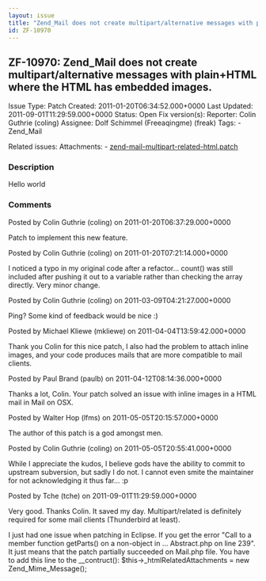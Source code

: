 ```yaml
---
layout: issue
title: "Zend_Mail does not create multipart/alternative messages with plain+HTML where the HTML has embedded images."
id: ZF-10970
---
```


ZF-10970: Zend\_Mail does not create multipart/alternative messages with plain+HTML where the HTML has embedded images.
-----------------------------------------------------------------------------------------------------------------------

 Issue Type: Patch Created: 2011-01-20T06:34:52.000+0000 Last Updated: 2011-09-01T11:29:59.000+0000 Status: Open Fix version(s): 
 Reporter:  Colin Guthrie (coling)  Assignee:  Dolf Schimmel (Freeaqingme) (freak)  Tags: - Zend\_Mail
 
 Related issues: 
 Attachments: - [zend-mail-multipart-related-html.patch](/issues/secure/attachment/13602/zend-mail-multipart-related-html.patch)
 
### Description

Hello world

 

 

### Comments

Posted by Colin Guthrie (coling) on 2011-01-20T06:37:29.000+0000

Patch to implement this new feature.

 

 

Posted by Colin Guthrie (coling) on 2011-01-20T07:21:14.000+0000

I noticed a typo in my original code after a refactor... count() was still included after pushing it out to a variable rather than checking the array directly. Very minor change.

 

 

Posted by Colin Guthrie (coling) on 2011-03-09T04:21:27.000+0000

Ping? Some kind of feedback would be nice :)

 

 

Posted by Michael Kliewe (mkliewe) on 2011-04-04T13:59:42.000+0000

Thank you Colin for this nice patch, I also had the problem to attach inline images, and your code produces mails that are more compatible to mail clients.

 

 

Posted by Paul Brand (paulb) on 2011-04-12T08:14:36.000+0000

Thanks a lot, Colin. Your patch solved an issue with inline images in a HTML mail in Mail on OSX.

 

 

Posted by Walter Hop (lfms) on 2011-05-05T20:15:57.000+0000

The author of this patch is a god amongst men.

 

 

Posted by Colin Guthrie (coling) on 2011-05-05T20:55:41.000+0000

While I appreciate the kudos, I believe gods have the ability to commit to upstream subversion, but sadly I do not. I cannot even smite the maintainer for not acknowledging it thus far... :p

 

 

Posted by Tche (tche) on 2011-09-01T11:29:59.000+0000

Very good. Thanks Colin. It saved my day. Multipart/related is definitely required for some mail clients (Thunderbird at least).

I just had one issue when patching in Eclipse. If you get the error "Call to a member function getParts() on a non-object in ... Abstract.php on line 239". It just means that the patch partially succeeded on Mail.php file. You have to add this line to the \_\_contruct(): $this->\_htmlRelatedAttachments = new Zend\_Mime\_Message();

 

 
